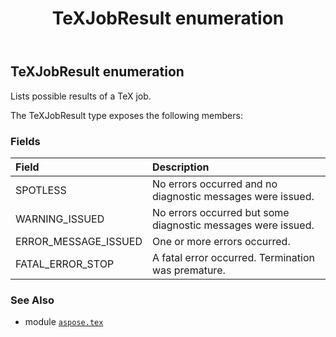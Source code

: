 ﻿---
title: TeXJobResult enumeration
second_title: Aspose.TeX for Python via .NET API References
description: 
type: docs
weight: 100
url: /python-net/aspose.tex/texjobresult/
is_root: false
---

## TeXJobResult enumeration

Lists possible results of a TeX job.



The TeXJobResult type exposes the following members:

### Fields
| Field | Description |
| :- | :- |
| SPOTLESS | No errors occurred and no diagnostic messages were issued. |
| WARNING_ISSUED | No errors occurred but some diagnostic messages were issued. |
| ERROR_MESSAGE_ISSUED | One or more errors occurred. |
| FATAL_ERROR_STOP | A fatal error occurred. Termination was premature. |



### See Also
* module [`aspose.tex`](..)
